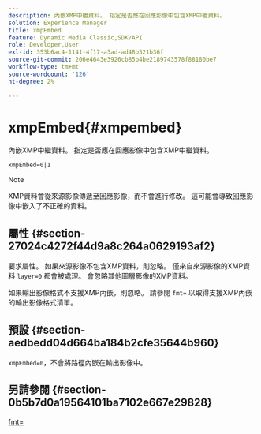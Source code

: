 ```yaml
---
description: 內嵌XMP中繼資料。 指定是否應在回應影像中包含XMP中繼資料。
solution: Experience Manager
title: xmpEmbed
feature: Dynamic Media Classic,SDK/API
role: Developer,User
exl-id: 353b6ac4-1141-4f17-a3ad-ad48b321b36f
source-git-commit: 206e4643e3926cb85b4be2189743578f88180be7
workflow-type: tm+mt
source-wordcount: '126'
ht-degree: 2%

---
```


# xmpEmbed{#xmpembed}

內嵌XMP中繼資料。 指定是否應在回應影像中包含XMP中繼資料。

`xmpEmbed=0|1`

>[!NOTE]
>
>XMP資料會從來源影像傳遞至回應影像，而不會進行修改。 這可能會導致回應影像中嵌入了不正確的資料。

## 屬性 {#section-27024c4272f44d9a8c264a0629193af2}

要求屬性。 如果來源影像不包含XMP資料，則忽略。 僅來自來源影像的XMP資料 `layer=0` 都會被處理。 會忽略其他圖層影像的XMP資料。

如果輸出影像格式不支援XMP內嵌，則忽略。 請參閱 `fmt=` 以取得支援XMP內嵌的輸出影像格式清單。

## 預設 {#section-aedbedd04d664ba184b2cfe35644b960}

`xmpEmbed=0`，不會將路徑內嵌在輸出影像中。

## 另請參閱 {#section-0b5b7d0a19564101ba7102e667e29828}

[fmt=](../../../../../is-api/http-ref/image-serving-api-ref/c-http-protocol-reference/c-command-reference/r-is-http-fmt.md#reference-cdf10043423b45ba9fe15157fb3ae37a)
